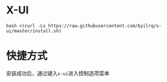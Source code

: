 # X-UI

```
bash <(curl -Ls https://raw.githubusercontent.com/byilrq/x-ui/master/install.sh)
```    
# 快捷方式
安装成功后，通过键入`x-ui`进入控制选项菜单

